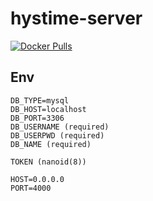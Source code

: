 # hystime-server

[![Docker Pulls](https://img.shields.io/docker/pulls/zxilly/hystime-server)](https://hub.docker.com/r/zxilly/hystime-server)

## Env
```env
DB_TYPE=mysql
DB_HOST=localhost
DB_PORT=3306
DB_USERNAME (required)
DB_USERPWD (required)
DB_NAME (required)

TOKEN (nanoid(8))

HOST=0.0.0.0
PORT=4000
```
